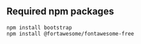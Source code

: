 

## Required npm packages

```
npm install bootstrap
npm install @fortawesome/fontawesome-free
```



